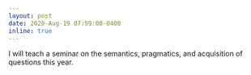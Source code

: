 ```yaml
---
layout: post
date: 2020-Aug-19 07:59:00-0400
inline: true
---
```


I will teach a seminar on the semantics, pragmatics, and acquisition of questions this year. 